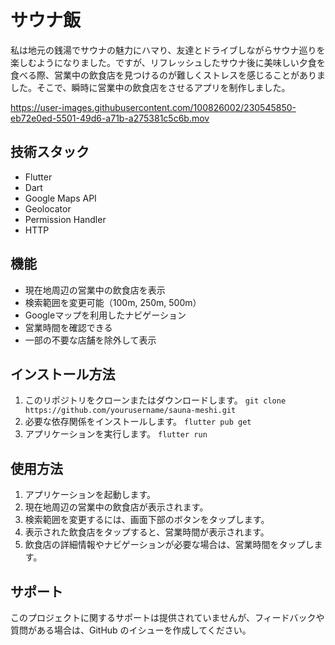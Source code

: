 # サウナ飯

私は地元の銭湯でサウナの魅力にハマり、友達とドライブしながらサウナ巡りを楽しむようになりました。ですが、リフレッシュしたサウナ後に美味しい夕食を食べる際、営業中の飲食店を見つけるのが難しくストレスを感じることがありました。そこで、瞬時に営業中の飲食店をさせるアプリを制作しました。

https://user-images.githubusercontent.com/100826002/230545850-eb72e0ed-5501-49d6-a71b-a275381c5c6b.mov

## 技術スタック

- Flutter
- Dart
- Google Maps API
- Geolocator
- Permission Handler
- HTTP

## 機能

- 現在地周辺の営業中の飲食店を表示
- 検索範囲を変更可能（100m, 250m, 500m）
- Googleマップを利用したナビゲーション
- 営業時間を確認できる
- 一部の不要な店舗を除外して表示

## インストール方法

1. このリポジトリをクローンまたはダウンロードします。
```git clone https://github.com/yourusername/sauna-meshi.git```
2. 必要な依存関係をインストールします。
```flutter pub get```
3. アプリケーションを実行します。
```flutter run```


## 使用方法

1. アプリケーションを起動します。
2. 現在地周辺の営業中の飲食店が表示されます。
3. 検索範囲を変更するには、画面下部のボタンをタップします。
4. 表示された飲食店をタップすると、営業時間が表示されます。
5. 飲食店の詳細情報やナビゲーションが必要な場合は、営業時間をタップします。

## サポート

このプロジェクトに関するサポートは提供されていませんが、フィードバックや質問がある場合は、GitHub のイシューを作成してください。
